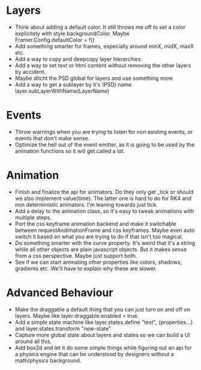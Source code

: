 # Layers

- Think about adding a default color. It still throws me off to set a color explicitely with style.backgroundColor. Maybe Framer.Config.defaultColor = f()
- Add something smarter for frames, especially around minX, midX, maxX etc.
- Add a way to copy and deepcopy layer hierarchies.
- Add a way to set text or html content without removing the other layers by accident.
- Maybe ditcht the PSD global for layers and use something more 
- Add a way to get a sublayer by it's (PSD) name. layer.subLayerWithName(LayerName)


# Events

- Throw warnings when you are trying to listen for non existing events, or events that don't make sense.
- Optimize the hell out of the event emitter, as it is going to be used by the animation functions so it will get called a lot.

# Animation

- Finish and finalize the api for animators. Do they only get _tick or should we also implement value(time). The latter one is hard to do for RK4 and non deterministic animators. I'm leaning towards just tick.
- Add a delay to the animation class, so it's easy to tweak animations with multiple steps.
- Port the css keyframe animation backend and make it switchable between requestAndimationFrame and css keyframes. Maybe even auto switch it based on what you are trying to do if that isn't too magical.
- Do something smarter with the curve property. It's weird that it's a string while all other objects are plain javascript objects. But it makes sense from a css perspective. Maybe just support both.
- See if we can start animating other properties like colors, shadows, gradients etc. We'll have to explain why these are slower.

# Advanced Behaviour

- Make the draggable a default thing that you can just turn on and off on layers. Maybe like layer.draggable.enabled = true.
- Add a simple state machine like layer.states.define "test", {properties...} and layer.states.transform "new-state"
- Capture more global state about layers and states so we can build a UI around all this.
- Add box2d and let it do some simple things while figuring out an api for a physics engine that can be understood by designers without a math/physics background.


